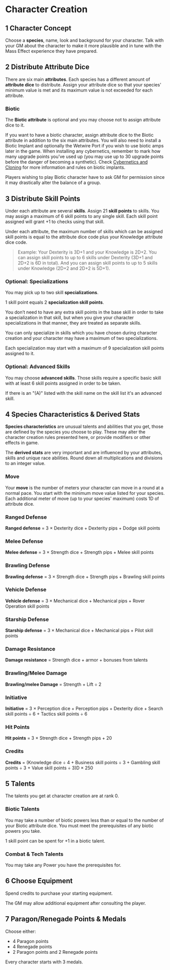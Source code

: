 # Character Creation

## 1 Character Concept

Choose a **species**, name, look and background for your character. Talk with your GM about the character to make it
more plausible and in tune with the Mass Effect experience they have prepared.

## 2 Distribute Attribute Dice

There are six main **attributes**. Each species has a different amount of **attribute dice** to distribute. Assign your
attribute dice so that your species' minimum value is met and its maximum value is not exceeded for each attribute.

### Biotic

The **Biotic attribute** is optional and you may choose not to assign attribute dice to it.

If you want to have a biotic character, assign attribute dice to the Biotic attribute in addition to the six main
attributes. You will also need to install a Biotic Implant and optionally the Wetwire Port if you wish to use biotic
amps later in the game. When installing any cybernetics, remember to mark how many upgrade points you’ve used up (you
may use up to 30 upgrade points before the danger of becoming a synthetic). Check
[Cybernetics and Cloning](cybernetics-and-cloning.md) for more information and rules on biotic implants.

Players wishing to play Biotic character have to ask GM for permission since it may drastically alter the balance of a
group.

## 3 Distribute Skill Points

Under each attribute are several **skills**. Assign 21 **skill points** to skills. You may assign a maximum of 6 skill
points to any single skill. Each skill point assigned will grant +1 to checks using that skill.

Under each attribute, the maximum number of skills which can be assigned skill points is equal to the attribute dice
code plus your Knowledge attribute dice code.

> Example: Your Dexterity is 3D+1 and your Knowledge is 2D+2. You can assign skill points to up to 6 skills under
> Dexterity (3D+1 and 2D+2 is 6D in total). And you can assign skill points to up to 5 skills under Knowledge (2D+2 and
> 2D+2 is 5D+1).

### Optional: Specializations

You may pick up to two skill **specializations**.

1 skill point equals 2 **specialization skill points**.

You don’t need to have any extra skill points in the base skill in order to take a specialization in that skill, but
when you give your character specializations in that manner, they are treated as separate skills.

You can only specialize in skills which you have chosen during character creation and your character may have a maximum
of two specializations.

Each specialization may start with a maximum of 9 specialization skill points assigned to it.

### Optional: Advanced Skills

You may choose **advanced skills**. Those skills require a specific basic skill with at least 6 skill points assigned in
order to be taken.

If there is an "(A)" listed with the skill name on the skill list it's an advanced skill.

## 4 Species Characteristics & Derived Stats

**Species characteristics** are unusual talents and abilities that you get, those are defined by the species you choose
to play. These may alter the character creation rules presented here, or provide modifiers or other effects in game.

The **derived stats** are very important and are influenced by your attributes, skills and unique race abilities. Round
down all multiplications and divisions to an integer value.

### Move

Your **move** is the number of meters your character can move in a round at a normal pace. You start with the minimum
move value listed for your species. Each additional meter of move (up to your species' maximum) costs 1D of attribute
dice.

### Ranged Defense

**Ranged defense** = 3 × Dexterity dice + Dexterity pips + Dodge skill points

### Melee Defense

**Melee defense** = 3 × Strength dice + Strength pips + Melee skill points

### Brawling Defense

**Brawling defense** = 3 × Strength dice + Strength pips + Brawling skill points

### Vehicle Defense

**Vehicle defense** = 3 × Mechanical dice + Mechanical pips + Rover Operation skill points

### Starship Defense

**Starship defense** = 3 × Mechanical dice + Mechanical pips + Pilot skill points

### Damage Resistance

**Damage resistance** = Strength dice + armor + bonuses from talents

### Brawling/Melee Damage

**Brawling/melee Damage** = Strength + Lift ÷ 2

### Initiative

**Initiative** = 3 × Perception dice + Perception pips + Dexterity dice + Search skill points ÷ 6 + Tactics skill points ÷ 6

### Hit Points

**Hit points** = 3 × Strength dice + Strength pips + 20

### Credits

**Credits** = (Knowledge dice ÷ 4 + Business skill points ÷ 3 + Gambling skill points ÷ 3 + Value skill points ÷ 3)D × 250

## 5 Talents

The talents you get at character creation are at rank 0.

### Biotic Talents

You may take a number of biotic powers less than or equal to the number of your Biotic attribute dice. You must meet the
prerequisites of any biotic powers you take.

1 skill point can be spent for +1 in a biotic talent.

### Combat & Tech Talents

You may take any Power you have the prerequisites for.

## 6 Choose Equipment

Spend credits to purchase your starting equipment.

The GM may allow additional equipment after consulting the player.

## 7 Paragon/Renegade Points & Medals

Choose either:

* 4 Paragon points
* 4 Renegade points
* 2 Paragon points and 2 Renegade points

Every character starts with 3 medals.
